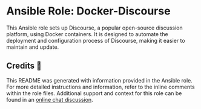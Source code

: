 # Ansible Role: Docker-Discourse

This Ansible role sets up Discourse, a popular open-source discussion platform, using Docker containers. It is designed to automate the deployment and configuration process of Discourse, making it easier to maintain and update.

## Credits 📝
This README was generated with information provided in the Ansible role. For more detailed instructions and information, refer to the inline comments within the role files. Additional support and context for this role can be found in an [online chat discussion](https://chat.openai.com/share/fdbf9870-1f7e-491f-b4d2-357e6e8ad59c).

